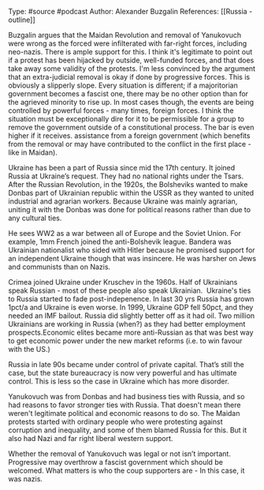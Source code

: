 Type: #source #podcast 
Author: Alexander Buzgalin
References: [[Russia - outline]]


Buzgalin argues that the Maidan Revolution and removal of Yanukovuch were wrong as the forced were infilterated with far-right forces, including neo-nazis. There is ample support for this. I think it's legitimate to point out if a protest has been hijacked by outside, well-funded forces, and that does take away some validity of the protests. I'm less convinced by the argument that an extra-judicial removal is okay if done by progressive forces. This is obviously a slipperly slope. Every situation is different; if a majoritorian government becomes a fascist one, there may be no other option than for the agrieved minority to rise up. In most cases though, the events are being controlled by powerful forces - many times, foreign forces. I think the situation must be exceptionally dire for it to be permissible for a group to remove the government outside of a constitutional process. The bar is even higher if it receives. assistance from a foreign government (which benefits from the removal or may have contributed to the conflict in the first place - like in Maidan).

Ukraine has been a part of Russia since mid  the 17th century. It joined Russia at Ukraine’s request. They had no national rights under the Tsars. After the Russian Revolution, in the 1920s, the Bolsheviks wanted to make Donbas part of Ukrainian republic within the USSR as they wanted to united industrial and agrarian workers. Because Ukraine was mainly agrarian,  uniting it with the Donbas was done for political reasons rather than due to any cultural ties.

He sees WW2 as a  war between all of Europe and the Soviet Union. For example, 1mm French joined the anti-Bolshevik league. Bandera was Ukrainian nationalist who sided with Hitler because he promised support for an independent Ukraine though that was insincere. He was harsher on Jews and communists than on Nazis.

Crimea joined Ukraine under Kruschev in the 1960s. Half of Ukrainians speak Russian - most of these people also speak Ukrainian.  Ukraine's ties to Russia started to fade post-indepenence. In last 30 yrs Russia has grown 1pct/a and Ukraine is even worse. In 1999, 
Ukraine GDP fell 50pct, and they needed an IMF bailout. Russia did slightly better off as it had oil. Two million Ukrainians are working in Russia (when?) as they had better employment prospects.Economic elites became more anti-Russian as that was best way to get economic power under the new market reforms (i.e. to win favour with the US.)   

Russia in late 90s became under control of private capital. That’s still the case, but the state bureaucracy is now very powerful and has ultimate control. This is less so the case in Ukraine which has more disorder.

Yanukovuch was from Donbas and had business ties with Russia, and so had reasons to favor stronger ties with Russia. That doesn't mean there weren't legitimate political and economic reasons to do so. The Maidan protests started with  ordinary people who were protesting against corruption and inequality, and some of them blamed Russia for this. But it also had Nazi and far right liberal western support.  

Whether the removal of Yanukovuch was legal or not isn’t important. Progressive may  overthrow a fascist government which should be welcomed. What matters is who the coup supporters are - In this case, it was nazis.